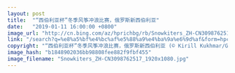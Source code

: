 ```yaml
---
layout: post
title:  "“西伯利亚杯”冬季风筝冲浪比赛，俄罗斯新西伯利亚"
date:   "2019-01-11 16:00:00 +0800"
image_url: "http://cn.bing.com/az/hprichbg/rb/Snowkiters_ZH-CN3098762517_1920x1080.jpg"
link: "/search?q=%e8%a5%bf%e4%bc%af%e5%88%a9%e4%ba%9a%e6%9d%af&form=hpcapt&mkt=zh-cn"
copyright: "“西伯利亚杯”冬季风筝冲浪比赛，俄罗斯新西伯利亚 (© Kirill Kukhmar/Getty Images)"
image_hash: "b1848902036bb98808fee882f9fbf455"
image_filename: "Snowkiters_ZH-CN3098762517_1920x1080.jpg"
---
```

